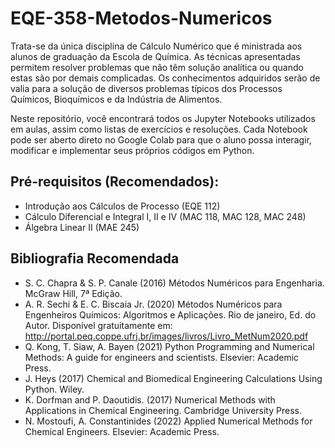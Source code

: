 # EQE-358-Metodos-Numericos

Trata-se da única disciplina de Cálculo Numérico que é ministrada aos alunos de graduação da Escola de Química. As técnicas apresentadas permitem resolver problemas que não têm solução analítica ou quando estas são por demais complicadas. Os conhecimentos adquiridos serão de valia para a solução de diversos problemas típicos dos Processos Químicos, Bioquímicos e da Indústria de Alimentos. <br>

Neste repositório, você encontrará todos os Jupyter Notebooks utilizados em aulas, assim como listas de exercícios e resoluções. Cada Notebook pode ser aberto direto no Google Colab para que o aluno possa interagir, modificar e implementar seus próprios códigos em Python. 

## Pré-requisitos (Recomendados):
*	Introdução aos Cálculos de Processo (EQE 112)
*	Cálculo Diferencial e Integral I, II e IV  (MAC 118, MAC 128, MAC 248)
*	Álgebra Linear II (MAE 245)

## Bibliografia Recomendada
* S. C. Chapra & S. P. Canale (2016) Métodos Numéricos para Engenharia. McGraw Hill, 7ª Edição.
* A. R. Sechi & E. C. Biscaia Jr. (2020) Métodos Numéricos para Engenheiros Químicos: Algoritmos e Aplicações. Rio de janeiro, Ed. do Autor. Disponível gratuitamente em: http://portal.peq.coppe.ufrj.br/images/livros/Livro_MetNum2020.pdf 
* Q. Kong, T. Siaw, A. Bayen (2021) Python Programming and Numerical Methods: A guide for engineers and scientists. Elsevier: Academic Press. 
* J. Heys (2017) Chemical and Biomedical Engineering Calculations Using Python. Wiley. 
* K. Dorfman and P. Daoutidis. (2017) Numerical Methods with Applications in Chemical Engineering. Cambridge University Press. 
* N. Mostoufi, A. Constantinides (2022) Applied Numerical Methods for Chemical Engineers. Elsevier: Academic Press.
